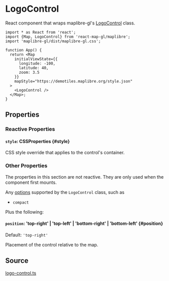 # LogoControl

React component that wraps maplibre-gl's [LogoControl](https://maplibre.org/maplibre-gl-js/docs/API/classes/LogoControl/) class.

```tsx
import * as React from 'react';
import {Map, LogoControl} from 'react-map-gl/maplibre';
import 'maplibre-gl/dist/maplibre-gl.css';

function App() {
  return <Map
    initialViewState={{
      longitude: -100,
      latitude: 40,
      zoom: 3.5
    }}
    mapStyle="https://demotiles.maplibre.org/style.json"
  >
    <LogoControl />
  </Map>;
}
```


## Properties

### Reactive Properties

#### `style`: CSSProperties {#style}

CSS style override that applies to the control's container.


### Other Properties

The properties in this section are not reactive. They are only used when the component first mounts.
  
Any [options](https://maplibre.org/maplibre-gl-js/docs/API/type-aliases/LogoControlOptions/) supported by the `LogoControl` class, such as

- `compact`

Plus the following:

#### `position`: 'top-right' | 'top-left' | 'bottom-right' | 'bottom-left' {#position}

Default: `'top-right'`

Placement of the control relative to the map.


## Source

[logo-control.ts](https://github.com/visgl/react-map-gl/tree/master/modules/maplibre/src/components/logo-control.ts)

